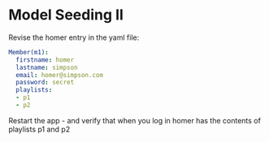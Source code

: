 # Model Seeding II

Revise the homer entry in the yaml file:

~~~yaml
Member(m1):
  firstname: homer
  lastname: simpson
  email: homer@simpson.com
  password: secret
  playlists:
  - p1
  - p2
~~~

Restart the app - and verify that when you log in homer has the contents of playlists p1 and p2

